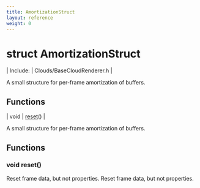 ```yaml
---
title: AmortizationStruct
layout: reference
weight: 0
---
```

struct AmortizationStruct
===

| Include: | Clouds/BaseCloudRenderer.h |

A small structure for per-frame amortization of buffers.


Functions
---

| void | [reset](#reset)() |

A small structure for per-frame amortization of buffers.
  


Functions
---

### <a name="reset"/>void reset()
Reset frame data, but not properties.
Reset frame data, but not properties.
